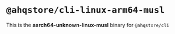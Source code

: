 # `@ahqstore/cli-linux-arm64-musl`

This is the **aarch64-unknown-linux-musl** binary for `@ahqstore/cli`

